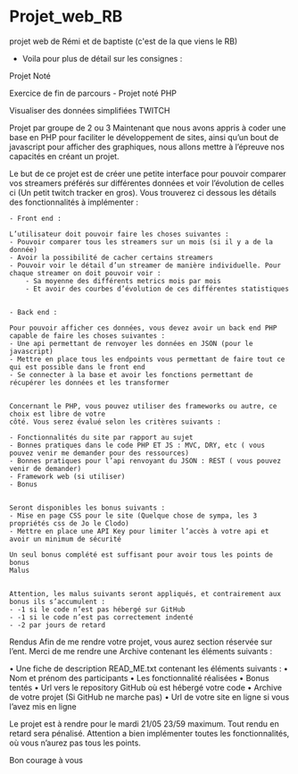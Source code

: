 # Projet_web_RB
projet web de Rémi et de baptiste (c'est de la que viens le RB) 

- Voila pour plus de détail sur les consignes :

Projet Noté

Exercice de fin de parcours - Projet noté PHP

Visualiser des données simplifiées TWITCH

Projet par groupe de 2 ou 3
Maintenant que nous avons appris à coder une base en PHP pour faciliter le développement de
sites, ainsi qu’un bout de javascript pour afficher des graphiques, nous allons mettre à l’épreuve
nos capacités en créant un projet.

Le but de ce projet est de créer une petite interface pour pouvoir comparer vos streamers
préférés sur différentes données et voir l’évolution de celles ci (Un petit twitch tracker en gros).
Vous trouverez ci dessous les détails des fonctionnalités à implémenter :


    - Front end : 

    L’utilisateur doit pouvoir faire les choses suivantes :
    - Pouvoir comparer tous les streamers sur un mois (si il y a de la donnée)
    - Avoir la possibilité de cacher certains streamers
    - Pouvoir voir le détail d’un streamer de manière individuelle. Pour chaque streamer on doit pouvoir voir :
        - Sa moyenne des différents metrics mois par mois
        - Et avoir des courbes d’évolution de ces différentes statistiques


    - Back end : 

    Pour pouvoir afficher ces données, vous devez avoir un back end PHP capable de faire les choses suivantes :
    - Une api permettant de renvoyer les données en JSON (pour le javascript)
    - Mettre en place tous les endpoints vous permettant de faire tout ce qui est possible dans le front end
    - Se connecter à la base et avoir les fonctions permettant de récupérer les données et les transformer


    Concernant le PHP, vous pouvez utiliser des frameworks ou autre, ce choix est libre de votre
    côté. Vous serez évalué selon les critères suivants :

    - Fonctionnalités du site par rapport au sujet
    - Bonnes pratiques dans le code PHP ET JS : MVC, DRY, etc ( vous pouvez venir me demander pour des ressources)
    - Bonnes pratiques pour l’api renvoyant du JSON : REST ( vous pouvez venir de demander)
    - Framework web (si utiliser)
    - Bonus


    Seront disponibles les bonus suivants :
    - Mise en page CSS pour le site (Quelque chose de sympa, les 3 propriétés css de Jo le Clodo)
    - Mettre en place une API Key pour limiter l’accès à votre api et avoir un minimum de sécurité

    Un seul bonus complété est suffisant pour avoir tous les points de bonus
    Malus


    Attention, les malus suivants seront appliqués, et contrairement aux bonus ils s’accumulent :
    - -1 si le code n’est pas hébergé sur GitHub
    - -1 si le code n’est pas correctement indenté
    - -2 par jours de retard


Rendus
Afin de me rendre votre projet, vous aurez section réservée sur l’ent.
Merci de me rendre une Archive contenant les éléments suivants :

• Une fiche de description READ_ME.txt contenant les éléments suivants :
    • Nom et prénom des participants
    • Les fonctionnalité réalisées
    • Bonus tentés
    • Url vers le repository GitHub où est hébergé votre code
    • Archive de votre projet (Si GitHub ne marche pas)
    • Url de votre site en ligne si vous l’avez mis en ligne

Le projet est à rendre pour le mardi 21/05 23/59 maximum.
Tout rendu en retard sera pénalisé.
Attention a bien implémenter toutes les fonctionnalités, où vous n’aurez pas tous les points.

Bon courage à vous
